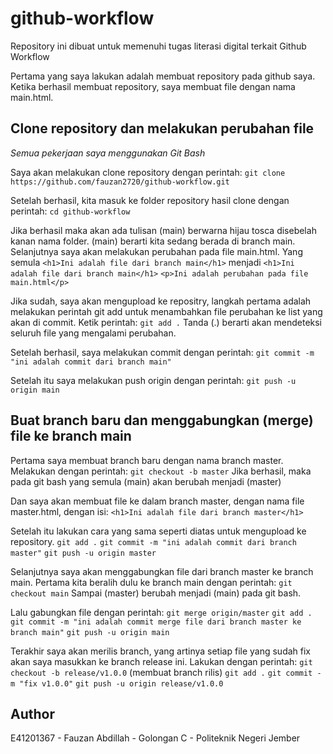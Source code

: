 # github-workflow
Repository ini dibuat untuk memenuhi tugas literasi digital terkait Github Workflow

Pertama yang saya lakukan adalah membuat repository pada github saya.
Ketika berhasil membuat repository, saya membuat file dengan nama main.html.

## Clone repository dan melakukan perubahan file

*Semua pekerjaan saya menggunakan Git Bash*

Saya akan melakukan clone repository dengan perintah:
``git clone https://github.com/fauzan2720/github-workflow.git``

Setelah berhasil, kita masuk ke folder repository hasil clone dengan perintah:
``cd github-workflow``

Jika berhasil maka akan ada tulisan (main) berwarna hijau tosca disebelah kanan nama folder. (main) berarti kita sedang berada di branch main.
Selanjutnya saya akan melakukan perubahan pada file main.html.
Yang semula
``<h1>Ini adalah file dari branch main</h1>``
menjadi
``<h1>Ini adalah file dari branch main</h1>``
``<p>Ini adalah perubahan pada file main.html</p>``

Jika sudah, saya akan mengupload ke repositry, langkah pertama adalah melakukan perintah git add untuk menambahkan file perubahan ke list yang akan di commit. Ketik perintah:
``git add .``
Tanda (.) berarti akan mendeteksi seluruh file yang mengalami perubahan.

Setelah berhasil, saya melakukan commit dengan perintah:
``git commit -m "ini adalah commit dari branch main"``

Setelah itu saya melakukan push origin dengan perintah:
``git push -u origin main``

## Buat branch baru dan menggabungkan (merge) file ke branch main

Pertama saya membuat branch baru dengan nama branch master. Melakukan dengan perintah:
``git checkout -b master``
Jika berhasil, maka pada git bash yang semula (main) akan berubah menjadi (master)

Dan saya akan membuat file ke dalam branch master, dengan nama file master.html, dengan isi:
``<h1>Ini adalah file dari branch master</h1>``

Setelah itu lakukan cara yang sama seperti diatas untuk mengupload ke repository.
``git add .``
``git commit -m "ini adalah commit dari branch master"``
``git push -u origin master``

Selanjutnya saya akan menggabungkan file dari branch master ke branch main. Pertama kita beralih dulu ke branch main dengan perintah:
``git checkout main``
Sampai (master) berubah menjadi (main) pada git bash.

Lalu gabungkan file dengan perintah:
``git merge origin/master``
``git add .``
``git commit -m "ini adalah commit merge file dari branch master ke branch main"``
``git push -u origin main``

Terakhir saya akan merilis branch, yang artinya setiap file yang sudah fix akan saya masukkan ke branch release ini.
Lakukan dengan perintah:
``git checkout -b release/v1.0.0`` (membuat branch rilis)
``git add .``
``git commit -m "fix v1.0.0"``
``git push -u origin release/v1.0.0``

## Author

E41201367 - Fauzan Abdillah - Golongan C - Politeknik Negeri Jember
